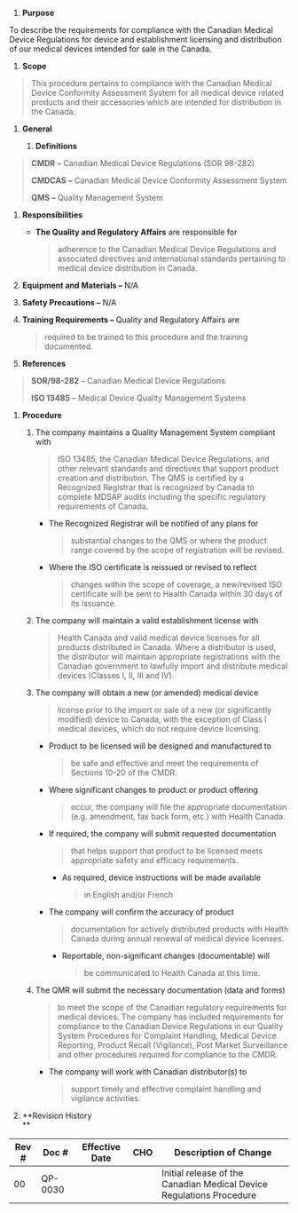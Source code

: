 1.  **Purpose**

To describe the requirements for compliance with the Canadian Medical
Device Regulations for device and establishment licensing and
distribution of our medical devices intended for sale in the Canada.

1.  **Scope**

> This procedure pertains to compliance with the Canadian Medical Device
> Conformity Assessment System for all medical device related products
> and their accessories which are intended for distribution in the
> Canada.

1.  **General**

    1.  **Definitions**

> **CMDR** **–** Canadian Medical Device Regulations (SOR 98-282)
>
> **CMDCAS** **–** Canadian Medical Device Conformity Assessment System
>
> **QMS –** Quality Management System

1.  **Responsibilities**

    -   **The Quality and Regulatory Affairs** are responsible for
        > adherence to the Canadian Medical Device Regulations and
        > associated directives and international standards pertaining
        > to medical device distribution in Canada.

2.  **Equipment and Materials –** N/A

3.  **Safety Precautions –** N/A

4.  **Training Requirements –** Quality and Regulatory Affairs are
    > required to be trained to this procedure and the training
    > documented.

5.  **References**

> **SOR/98-282** – Canadian Medical Device Regulations
>
> **ISO 13485** – Medical Device Quality Management Systems

1.  **Procedure**

    1.  The company maintains a Quality Management System compliant with
        > ISO 13485, the Canadian Medical Device Regulations, and other
        > relevant standards and directives that support product
        > creation and distribution. The QMS is certified by a
        > Recognized Registrar that is recognized by Canada to complete
        > MDSAP audits including the specific regulatory requirements of
        > Canada.

        -   The Recognized Registrar will be notified of any plans for
            > substantial changes to the QMS or where the product range
            > covered by the scope of registration will be revised.

        -   Where the ISO certificate is reissued or revised to reflect
            > changes within the scope of coverage, a new/revised ISO
            > certificate will be sent to Health Canada within 30 days
            > of its issuance.

    2.  The company will maintain a valid establishment license with
        > Health Canada and valid medical device licenses for all
        > products distributed in Canada. Where a distributor is used,
        > the distributor will maintain appropriate registrations with
        > the Canadian government to lawfully import and distribute
        > medical devices (Classes I, II, III and IV).

    3.  The company will obtain a new (or amended) medical device
        > license prior to the import or sale of a new (or significantly
        > modified) device to Canada, with the exception of Class I
        > medical devices, which do not require device licensing.

        -   Product to be licensed will be designed and manufactured to
            > be safe and effective and meet the requirements of
            > Sections 10-20 of the CMDR.

        -   Where significant changes to product or product offering
            > occur, the company will file the appropriate documentation
            > (e.g. amendment, fax back form, etc.) with Health Canada.

        -   If required, the company will submit requested documentation
            > that helps support that product to be licensed meets
            > appropriate safety and efficacy requirements.

            -   As required, device instructions will be made available
                > in English and/or French

        -   The company will confirm the accuracy of product
            > documentation for actively distributed products with
            > Health Canada during annual renewal of medical device
            > licenses.

            -   Reportable, non-significant changes (documentable) will
                > be communicated to Health Canada at this time.

    4.  The QMR will submit the necessary documentation (data and forms)
        > to meet the scope of the Canadian regulatory requirements for
        > medical devices. The company has included requirements for
        > compliance to the Canadian Device Regulations in our Quality
        > System Procedures for Complaint Handling, Medical Device
        > Reporting, Product Recall (Vigilance), Post Market
        > Surveillance and other procedures required for compliance to
        > the CMDR.

        -   The company will work with Canadian distributor(s) to
            > support timely and effective complaint handling and
            > vigilance activities.

2.  **Revision History  
    **

| **Rev \#** | **Doc \#** | **Effective Date** | **CHO** | **Description of Change**                                            |
|------------|------------|--------------------|---------|----------------------------------------------------------------------|
| 00         | QP-0030    |                    |         | Initial release of the Canadian Medical Device Regulations Procedure |
